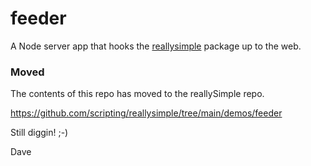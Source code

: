 # feeder

A Node server app that hooks the <a href="https://github.com/scripting/reallysimple">reallysimple</a> package up to the web.

### Moved

The contents of this repo has moved to the reallySimple repo.

https://github.com/scripting/reallysimple/tree/main/demos/feeder

Still diggin! ;-)

Dave
